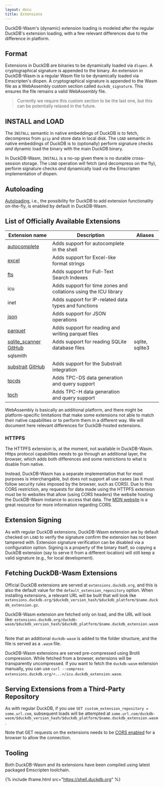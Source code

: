 ```yaml
---
layout: docu
title: Extensions
---
```


DuckDB-Wasm's (dynamic) extension loading is modeled after the regular DuckDB's extension loading, with a few relevant differences due to the difference in platform.

## Format

Extensions in DuckDB are binaries to be dynamically loaded via `dlopen`. A cryptographical signature is appended to the binary.
An extension in DuckDB-Wasm is a regular Wasm file to be dynamically loaded via Emscripten's dlopen. A cryptographical signature is appended to the Wasm file as a WebAssembly custom section called `duckdb_signature`.
This ensures the file remains a valid WebAssembly file.

> Currently we require this custom section to be the last one, but this can be potentially relaxed in the future.

## INSTALL and LOAD

The `INSTALL` semantic in native embeddings of DuckDB is to fetch, decompress from `gzip` and store data in local disk.
The `LOAD` semantic in native embeddings of DuckDB is to (optionally) perform signature checks *and* dynamic load the binary with the main DuckDB binary.

In DuckDB-Wasm, `INSTALL` is a no-op given there is no durable cross-session storage. The `LOAD` operation will fetch (and decompress on the fly), perform signature checks *and* dynamically load via the Emscripten implementation of dlopen.

## Autoloading

[Autoloading](../../extensions/overview), i.e., the possibility for DuckDB to add extension functionality on-the-fly, is enabled by default in DuckDB-Wasm.

## List of Officially Available Extensions

| Extension name | Description | Aliases |
|---|-----|--|
| [autocomplete](../../extensions/autocomplete)                                                                                        | Adds support for autocomplete in the shell                       |                 |
| [excel](../../extensions/excel)                                                                                                      | Adds support for Excel-like format strings                       |                 |
| [fts](../../extensions/full_text_search)                                                                                             | Adds support for Full-Text Search Indexes                        |                 |
| icu                                                                                                                                  | Adds support for time zones and collations using the ICU library |                 |
| inet                                                                                                                                 | Adds support for IP-related data types and functions             |                 |
| [json](../../extensions/json)                                                                                                        | Adds support for JSON operations                                 |                 |
| [parquet](../../extensions/parquet)                                                                                                  | Adds support for reading and writing parquet files               |                 |
| [sqlite_scanner](../../extensions/sqlite_scanner) [<span class="github">GitHub</span>](https://github.com/duckdb/sqlite_scanner) | Adds support for reading SQLite database files                   | sqlite, sqlite3 |
| sqlsmith                                                                                                                             |                                                                  |                 |
| [substrait](../../extensions/substrait) [<span class="github">GitHub</span>](https://github.com/duckdb/substrait)                | Adds support for the Substrait integration                       |                 |
| [tpcds](../../extensions/tpcds)                                                                                                      | Adds TPC-DS data generation and query support                    |                 |
| [tpch](../../extensions/tpch)                                                                                                        | Adds TPC-H data generation and query support                     |                 |

WebAssembly is basically an additional platform, and there might be platform-specific limitations that make some extensions not able to match their native capabilities or to perform them in a different way. We will document here relevant differences for DuckDB-hosted extensions.

### HTTPFS

The HTTPFS extension is, at the moment, not available in DuckDB-Wasm. Https protocol capabilities needs to go through an additional layer, the browser, which adds both differences and some restrictions to what is doable from native.

Instead, DuckDB-Wasm has a separate implementation that for most purposes is interchangable, but does not support all use cases (as it must follow security rules imposed by the browser, such as CORS).
Due to this CORS restriction, any requests for data made using the HTTPFS extension must be to websites that allow (using CORS headers) the website hosting the DuckDB-Wasm instance to access that data.
The [MDN website](https://developer.mozilla.org/en-US/docs/Web/HTTP/CORS) is a great resource for more information regarding CORS.

## Extension Signing

As with regular DuckDB extensions, DuckDB-Wasm extension are by default checked on `LOAD` to verify the signature confirm the extension has not been tampered with.
Extension signature verification can be disabled via a configuration option.
Signing is a property of the binary itself, so copying a DuckDB extension (say to serve it from a different location) will still keep a valid signature (e.g., for local development).

## Fetching DuckDB-Wasm Extensions

Official DuckDB extensions are served at `extensions.duckdb.org`, and this is also the default value for the `default_extension_repository` option.
When installing extensions, a relevant URL will be built that will look like `extensions.duckdb.org/$duckdb_version_hash/$duckdb_platform/$name.duckdb_extension.gz`.

DuckDB-Wasm extension are fetched only on load, and the URL will look like: `extensions.duckdb.org/duckdb-wasm/$duckdb_version_hash/$duckdb_platform/$name.duckdb_extension.wasm`.

Note that an additional `duckdb-wasm` is added to the folder structure, and the file is served as a `.wasm` file.

DuckDB-Wasm extensions are served pre-compressed using Brotli compression. While fetched from a browser, extensions will be transparently uncompressed. If you want to fetch the `duckdb-wasm` extension manually, you can use `curl --compress extensions.duckdb.org/<...>/icu.duckdb_extension.wasm`.

## Serving Extensions from a Third-Party Repository

As with regular DuckDB, if you use `SET custom_extension_repository = some.url.com`, subsequent loads will be attempted at `some.url.com/duckdb-wasm/$duckdb_version_hash/$duckdb_platform/$name.duckdb_extension.wasm`.

Note that GET requests on the extensions needs to be [CORS enabled](https://www.w3.org/wiki/CORS_Enabled) for a browser to allow the connection.

## Tooling

Both DuckDB-Wasm and its extensions have been compiled using latest packaged Emscripten toolchain.

<!-- markdownlint-disable-next-line -->
{% include iframe.html src="https://shell.duckdb.org" %}